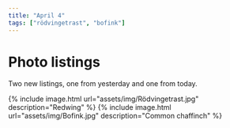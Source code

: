 ```yaml
---
title: "April 4"
tags: ["rödvingetrast", "bofink"]
---
```

# Photo listings
Two new listings, one from yesterday and one from today.

{% include image.html url="assets/img/Rödvingetrast.jpg" description="Redwing" %}
{% include image.html url="assets/img/Bofink.jpg" description="Common chaffinch" %}
